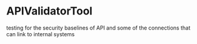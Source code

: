 # APIValidatorTool
testing for the security baselines of API and some of the connections that can link to internal systems 
